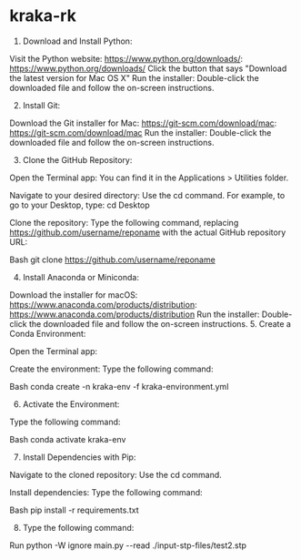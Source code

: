 # kraka-rk

1. Download and Install Python:

Visit the Python website: https://www.python.org/downloads/: https://www.python.org/downloads/
Click the button that says "Download the latest version for Mac OS X"
Run the installer: Double-click the downloaded file and follow the on-screen instructions.

2. Install Git:

Download the Git installer for Mac: https://git-scm.com/download/mac: https://git-scm.com/download/mac
Run the installer: Double-click the downloaded file and follow the on-screen instructions.

3. Clone the GitHub Repository:

Open the Terminal app: You can find it in the Applications > Utilities folder.

Navigate to your desired directory: Use the cd command. For example, to go to your Desktop, type: cd Desktop

Clone the repository: Type the following command, replacing https://github.com/username/reponame with the actual GitHub repository URL:

Bash
git clone https://github.com/username/reponame

4. Install Anaconda or Miniconda:

Download the installer for macOS: https://www.anaconda.com/products/distribution: https://www.anaconda.com/products/distribution
Run the installer: Double-click the downloaded file and follow the on-screen instructions.
5. Create a Conda Environment:

Open the Terminal app:

Create the environment: Type the following command:

Bash
conda create -n kraka-env -f kraka-environment.yml

6. Activate the Environment:

Type the following command:

Bash
conda activate kraka-env

7. Install Dependencies with Pip:

Navigate to the cloned repository: Use the cd command.

Install dependencies: Type the following command:

Bash
pip install -r requirements.txt

8. Type the following command:

Run python -W ignore main.py --read ./input-stp-files/test2.stp
